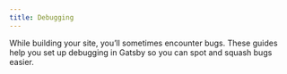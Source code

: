 ```yaml
---
title: Debugging
---
```


While building your site, you’ll sometimes encounter bugs. These guides help you set up debugging in Gatsby so you can spot and squash bugs easier.

<GuideList slug={props.slug} />
